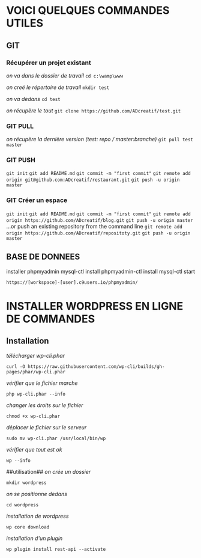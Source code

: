 # VOICI QUELQUES COMMANDES UTILES #

## GIT ##

### Récupérer un projet existant ###
_on va dans le dossier de travail_
`cd c:\wamp\www`

_on creé le répertoire de travail_
`mkdir test`

_on va dedans_
`cd test`

_on récupère le tout_
`git clone https://github.com/ADcreatif/test.git`

### GIT PULL ###
_on récupère la dernière version (test: repo / master:branche)_
`git pull test master`

### GIT PUSH ###
`git init`
`git add README.md`
`git commit -m "first commit"`
`git remote add origin git@github.com:ADcreatif/restaurant.git`
`git push -u origin master`

### GIT Créer un espace ###
`git init`
`git add README.md`
`git commit -m "first commit"`
`git remote add origin https://github.com/ADcreatif/blog.git`
`git push -u origin master`
…or push an existing repository from the command line
`git remote add origin https://github.com/ADcreatif/repositoty.git`
`git push -u origin master`





## BASE DE DONNEES ##

installer phpmyadmin
    mysql-ctl install
    phpmyadmin-ctl install
    mysql-ctl start

    https://[workspace]-[user].c9users.io/phpmyadmin/


# INSTALLER WORDPRESS EN LIGNE DE COMMANDES #
## Installation ##
*télécharger wp-cli.phar*

`curl -O https://raw.githubusercontent.com/wp-cli/builds/gh-pages/phar/wp-cli.phar`

*vérifier que le fichier marche*

`php wp-cli.phar --info`

*changer les droits sur le fichier*

`chmod +x wp-cli.phar`

*déplacer le fichier sur le serveur*

`sudo mv wp-cli.phar /usr/local/bin/wp`

*vérifier que tout est ok*

`wp --info`

##utilisation##
*on crée un dossier*

`mkdir wordpress`

*on se positionne dedans*

`cd wordpress`

*installation de wordpress*

`wp core download`

*installation d'un plugin*

`wp plugin install rest-api --activate`